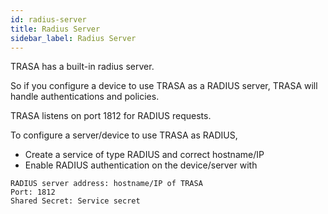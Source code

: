 ```yaml
---
id: radius-server
title: Radius Server
sidebar_label: Radius Server
---
```


TRASA has a built-in radius server.

So if you configure a device to use TRASA as a RADIUS server, TRASA will handle authentications and policies. 

TRASA listens on port 1812 for RADIUS requests. 

To configure a server/device to use TRASA as RADIUS, 
* Create a service of type RADIUS and correct hostname/IP
* Enable RADIUS authentication on the device/server with
```
RADIUS server address: hostname/IP of TRASA
Port: 1812
Shared Secret: Service secret
```

